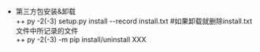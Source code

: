 + 第三方包安装&卸载  
++ py -2(-3) setup.py install --record install.txt #如果卸载就删除install.txt文件中所记录的文件  
++ py -2(-3) -m pip install/uninstall XXX  

